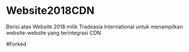 # Website2018CDN
Berisi atas Website 2018 milik Tradeasia International untuk menampilkan website-website yang terintegrasi CDN

#Forked
